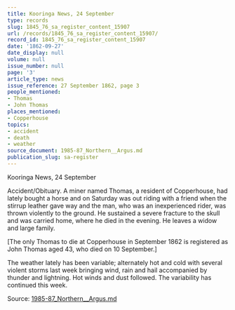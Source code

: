 ```yaml
---
title: Kooringa News, 24 September
type: records
slug: 1845_76_sa_register_content_15907
url: /records/1845_76_sa_register_content_15907/
record_id: 1845_76_sa_register_content_15907
date: '1862-09-27'
date_display: null
volume: null
issue_number: null
page: '3'
article_type: news
issue_reference: 27 September 1862, page 3
people_mentioned:
- Thomas
- John Thomas
places_mentioned:
- Copperhouse
topics:
- accident
- death
- weather
source_document: 1985-87_Northern__Argus.md
publication_slug: sa-register
---
```


Kooringa News, 24 September

Accident/Obituary.  A miner named Thomas, a resident of Copperhouse, had lately bought a horse and on Saturday was out riding with a friend when the stirrup leather gave way and the man, who was an inexperienced rider, was thrown violently to the ground.  He sustained a severe fracture to the skull and was carried home, where he died in the evening.  He leaves a widow and large family.

[The only Thomas to die at Copperhouse in September 1862 is registered as John Thomas aged 43, who died on 10 September.]

The weather lately has been variable; alternately hot and cold with several violent storms last week bringing wind, rain and hail accompanied by thunder and lightning.  Hot winds and dust followed.  The variability has continued this week.

Source: [1985-87_Northern__Argus.md](/downloads/markdown/1985-87_Northern__Argus.md)
